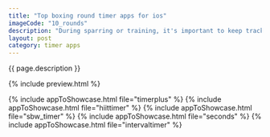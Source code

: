 ```yaml
---
title: "Top boxing round timer apps for ios"
imageCode: "10_rounds"
description: "During sparring or training, it's important to keep track of time and manage your energy. There are many mobile apps offering round timers, in this article we'll showcase some that can work for boxing."
layout: post
category: timer apps
---
```


{{ page.description }}

{% include preview.html %}

{% include appToShowcase.html file="timerplus" %}
{% include appToShowcase.html file="hiittimer" %}
{% include appToShowcase.html file="sbw\_timer" %}
{% include appToShowcase.html file="seconds" %}
{% include appToShowcase.html file="intervaltimer" %}